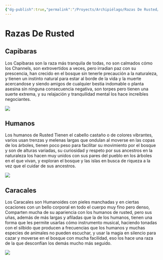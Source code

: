 ```yaml
---
{"dg-publish":true,"permalink":"/Proyects/Archipiélago/Razas De Rusted/","title":"Razas De Rusted","tags":["Contexto/DrawingAttack/Archipiélago"],"updated":"2023-11-02T20:56:06.599-05:00"}
---
```



# Razas De Rusted

## Capibaras

Los Capibaras son la raza más tranquila de todas, no son calmados cómo los Channels, son extrovertidos a veces, pero irradian paz con su prescencia, han crecido en el bosque sin tenerle precaución a la naturaleza, y tienen un instinto natural para estar al borde de la vida y la muerte acercandose y siendo amigos de cualquier bestia indomable o planta asesina sin ninguna consecuencia negativa, son torpes pero tienen una suerte extrema, y su relajación y tranquilidad mental los hace increíbles negociantes.

![](https://i.imgur.com/uiFZIFt.png)

## Humanos

Los humanos de Rusted Tienen el cabello castaño o de colores vibrantes, varios usan trenzas y melenas largas que ondulan al moverse en las copas de los árboles, tienen poco peso para facilitar su movimiento por el bosque y son de alturas variadas, su curiosidad y respeto por sus ancestros en la naturaleza los hacen muy unidos con sus pares del pueblo en los árboles en el que vivan, y exploran el bosque y las islas en busca de riqueza a la vez que el cuidar de sus ancestros.

![](https://i.imgur.com/aVqgr0V.png)

## Caracales

Los Caracales son Humanoides con pieles manchadas y en ciertas ocaciones con un bello corporal en todo el cuerpo muy fino pero denso, Comparten mucha de su apariencia con los humanos de rusted, pero sus uñas, además de más largas y afiladas que la de los humanos, tienen una forma que les permite usarlas cómo instrumento musical, haciendo tonadas con el silbido que producen a frecuencias que los humanos y muchas especies de animales no pueden escuchar, y usar la magia en silencio para cazar y moverse en el bosque con mucha facilidad, eso los hace una raza de la que desconfían los demás mucho más seguido.

![](https://i.imgur.com/jgLXzj1.png)
